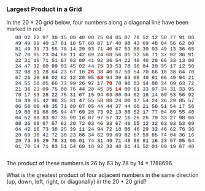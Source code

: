 ### Largest Product in a Grid

In the 20 \* 20 grid below, four numbers along a diagonal line have been marked in red.
![Getting Started](./image.png)

The product of these numbers is 26 by 63 by 78 by 14 = 1788696.

What is the greatest product of four adjacent numbers in the same direction (up, down, left, right, or diagonally) in the 20 \* 20 grid?

